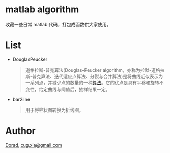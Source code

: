 # matlab algorithm

收藏一些日常 matlab 代码，打包成函数供大家使用。



# List

- DouglasPeucker

  > 道格拉斯-普克算法(Douglas–Peucker algorithm，亦称为拉默-道格拉斯-普克算法、迭代适应点算法、分裂与合并算法)是将曲线近似表示为一系列点，并减少点的数量的一种[算法](https://baike.baidu.com/item/算法/209025)。它的优点是具有平移和旋转不变性，给定曲线与阈值后，抽样结果一定。

- bar2line

  > 用于将柱状图转换为折线图。



# Author

[Dorad](https://blog.cuger.cn), cug.xia@gmail.com

